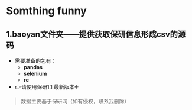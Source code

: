 # Somthing funny
## 1.baoyan文件夹——提供获取保研信息形成csv的源码
- 需要准备的包有：
  - **pandas**
  - **selenium**
  - **re**
- 👉请使用保研1.1 最新版本✈

> 数据主要基于保研网（如有侵权，联系我删除）
